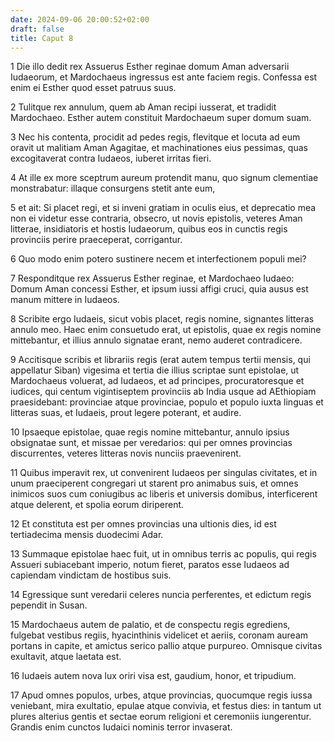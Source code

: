 ```yaml
---
date: 2024-09-06 20:00:52+02:00
draft: false
title: Caput 8
---
```





1 Die illo dedit rex Assuerus Esther reginae domum Aman adversarii Iudaeorum, et Mardochaeus ingressus est ante faciem regis. Confessa est enim ei Esther quod esset patruus suus.

2 Tulitque rex annulum, quem ab Aman recipi iusserat, et tradidit Mardochaeo. Esther autem constituit Mardochaeum super domum suam.

3 Nec his contenta, procidit ad pedes regis, flevitque et locuta ad eum oravit ut malitiam Aman Agagitae, et machinationes eius pessimas, quas excogitaverat contra Iudaeos, iuberet irritas fieri.

4 At ille ex more sceptrum aureum protendit manu, quo signum clementiae monstrabatur: illaque consurgens stetit ante eum,

5 et ait: Si placet regi, et si inveni gratiam in oculis eius, et deprecatio mea non ei videtur esse contraria, obsecro, ut novis epistolis, veteres Aman litterae, insidiatoris et hostis Iudaeorum, quibus eos in cunctis regis provinciis perire praeceperat, corrigantur.

6 Quo modo enim potero sustinere necem et interfectionem populi mei?

7 Responditque rex Assuerus Esther reginae, et Mardochaeo Iudaeo: Domum Aman concessi Esther, et ipsum iussi affigi cruci, quia ausus est manum mittere in Iudaeos.

8 Scribite ergo Iudaeis, sicut vobis placet, regis nomine, signantes litteras annulo meo. Haec enim consuetudo erat, ut epistolis, quae ex regis nomine mittebantur, et illius annulo signatae erant, nemo auderet contradicere.

9 Accitisque scribis et librariis regis (erat autem tempus tertii mensis, qui appellatur Siban) vigesima et tertia die illius scriptae sunt epistolae, ut Mardochaeus voluerat, ad Iudaeos, et ad principes, procuratoresque et iudices, qui centum vigintiseptem provinciis ab India usque ad AEthiopiam praesidebant: provinciae atque provinciae, populo et populo iuxta linguas et litteras suas, et Iudaeis, prout legere poterant, et audire.

10 Ipsaeque epistolae, quae regis nomine mittebantur, annulo ipsius obsignatae sunt, et missae per veredarios: qui per omnes provincias discurrentes, veteres litteras novis nunciis praevenirent.

11 Quibus imperavit rex, ut convenirent Iudaeos per singulas civitates, et in unum praeciperent congregari ut starent pro animabus suis, et omnes inimicos suos cum coniugibus ac liberis et universis domibus, interficerent atque delerent, et spolia eorum diriperent.

12 Et constituta est per omnes provincias una ultionis dies, id est tertiadecima mensis duodecimi Adar.

13 Summaque epistolae haec fuit, ut in omnibus terris ac populis, qui regis Assueri subiacebant imperio, notum fieret, paratos esse Iudaeos ad capiendam vindictam de hostibus suis.

14 Egressique sunt veredarii celeres nuncia perferentes, et edictum regis pependit in Susan.

15 Mardochaeus autem de palatio, et de conspectu regis egrediens, fulgebat vestibus regiis, hyacinthinis videlicet et aeriis, coronam auream portans in capite, et amictus serico pallio atque purpureo. Omnisque civitas exultavit, atque laetata est.

16 Iudaeis autem nova lux oriri visa est, gaudium, honor, et tripudium.

17 Apud omnes populos, urbes, atque provincias, quocumque regis iussa veniebant, mira exultatio, epulae atque convivia, et festus dies: in tantum ut plures alterius gentis et sectae eorum religioni et ceremoniis iungerentur. Grandis enim cunctos Iudaici nominis terror invaserat.

